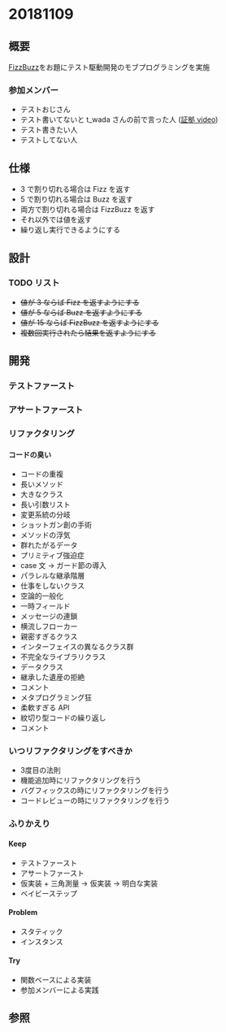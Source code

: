 # 20181109

## 概要

[FizzBuzz](http://www.hiroshima-arc.org/re_zero_tdd/fizz_buzz.html)をお題にテスト駆動開発のモブプログラミングを実施

### 参加メンバー

- テストおじさん
- テスト書いてないと t_wada さんの前で言った人 ([証拠 video](https://twitter.com/NeXTSTEP2OSX/status/863387435228475392))
- テスト書きたい人
- テストしてない人

## 仕様

- 3 で割り切れる場合は Fizz を返す
- 5 で割り切れる場合は Buzz を返す
- 両方で割り切れる場合は FizzBuzz を返す
- それ以外では値を返す
- 繰り返し実行できるようにする

## 設計

### TODO リスト

- ~~値が 3 ならば Fizz を返すようにする~~
- ~~値が 5 ならば Buzz を返すようにする~~
- ~~値が 15 ならば FizzBuzz を返すようにする~~
- ~~複数回実行されたら結果を返すようにする~~

## 開発

### テストファースト

### アサートファースト

### リファクタリング

#### コードの臭い

- コードの重複
- 長いメソッド
- 大きなクラス
- 長い引数リスト
- 変更系統の分岐
- ショットガン創の手術
- メソッドの浮気
- 群れたがるデータ
- プリミティブ強迫症
- case 文 -> ガード節の導入
- パラレルな継承階層
- 仕事をしないクラス
- 空論的一般化
- 一時フィールド
- メッセージの連鎖
- 横流しフローカー
- 親密すぎるクラス
- インターフェイスの異なるクラス群
- 不完全なライブラリクラス
- データクラス
- 継承した遺産の拒絶
- コメント
- メタプログラミング狂
- 柔軟すぎる API
- 紋切り型コードの繰り返し
- コメント

### いつリファクタリングをすべきか

- 3度目の法則
- 機能追加時にリファクタリングを行う
- バグフィックスの時にリファクタリングを行う
- コードレビューの時にリファクタリングを行う

### ふりかえり

#### Keep

- テストファースト
- アサートファースト
- 仮実装 + 三角測量 -> 仮実装 -> 明白な実装
- ベイビーステップ

#### Problem

- スタティック
- インスタンス

#### Try

- 関数ベースによる実装
- 参加メンバーによる実践

## 参照
